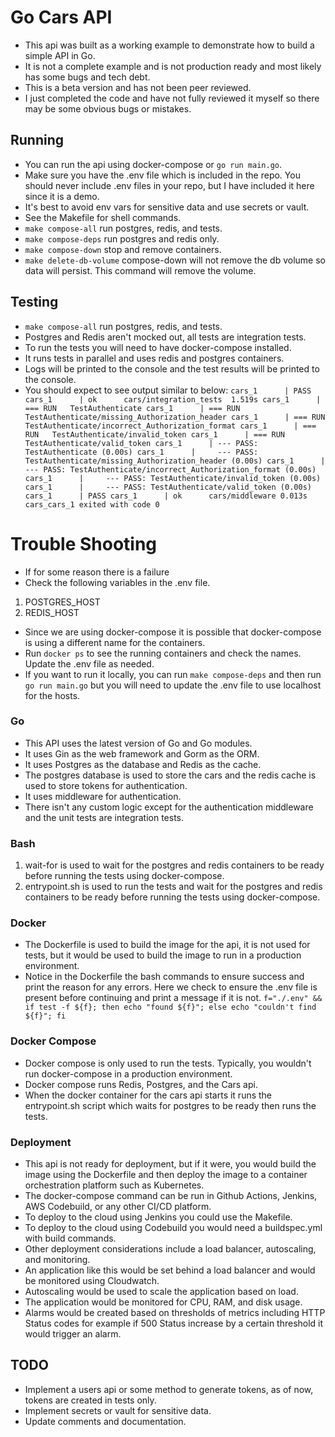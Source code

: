 # Go Cars API
* This api was built as a working example to demonstrate how to build a simple API in Go.
* It is not a complete example and is not production ready and most likely has some bugs and tech debt.
* This is a beta version and has not been peer reviewed.
* I just completed the code and have not fully reviewed it myself so there may be some obvious bugs or mistakes.

## Running
* You can run the api using docker-compose or `go run main.go`.
* Make sure you have the .env file which is included in the repo. You should never include .env files in your repo, but I have included it here since it is a demo.
* It's best to avoid env vars for sensitive data and use secrets or vault.
* See the Makefile for shell commands.
* `make compose-all` run postgres, redis, and tests.
* `make compose-deps` run postgres and redis only.
* `make compose-down` stop and remove containers.
* `make delete-db-volume` compose-down will not remove the db volume so data will persist. This command will remove the volume.


## Testing
* `make compose-all` run postgres, redis, and tests.
* Postgres and Redis aren't mocked out, all tests are integration tests.
* To run the tests you will need to have docker-compose installed.
* It runs tests in parallel and uses redis and postgres containers.
* Logs will be printed to the console and the test results will be printed to the console.
* You should expect to see output similar to below:
`cars_1      | PASS
  cars_1      | ok  	cars/integration_tests	1.519s
  cars_1      | === RUN   TestAuthenticate
  cars_1      | === RUN   TestAuthenticate/missing_Authorization_header
  cars_1      | === RUN   TestAuthenticate/incorrect_Authorization_format
  cars_1      | === RUN   TestAuthenticate/invalid_token
  cars_1      | === RUN   TestAuthenticate/valid_token
  cars_1      | --- PASS: TestAuthenticate (0.00s)
  cars_1      |     --- PASS: TestAuthenticate/missing_Authorization_header (0.00s)
  cars_1      |     --- PASS: TestAuthenticate/incorrect_Authorization_format (0.00s)
  cars_1      |     --- PASS: TestAuthenticate/invalid_token (0.00s)
  cars_1      |     --- PASS: TestAuthenticate/valid_token (0.00s)
  cars_1      | PASS
  cars_1      | ok  	cars/middleware	0.013s
  cars_cars_1 exited with code 0`

# Trouble Shooting
* If for some reason there is a failure
* Check the following variables in the .env file.
1. POSTGRES_HOST
2. REDIS_HOST
* Since we are using docker-compose it is possible that docker-compose is using a different name for the containers.
* Run `docker ps` to see the running containers and check the names. Update the .env file as needed.
* If you want to run it locally, you can run `make compose-deps` and then run `go run main.go` but you will need to update the .env file to use localhost for the hosts.

### Go
* This API uses the latest version of Go and Go modules.
* It uses Gin as the web framework and Gorm as the ORM.
* It uses Postgres as the database and Redis as the cache.
* The postgres database is used to store the cars and the redis cache is used to store tokens for authentication.
* It uses middleware for authentication.
* There isn't any custom logic except for the authentication middleware and the unit tests are integration tests.

### Bash
1. wait-for is used to wait for the postgres and redis containers to be ready before running the tests using docker-compose.
2. entrypoint.sh is used to run the tests and wait for the postgres and redis containers to be ready before running the tests using docker-compose.

### Docker
* The Dockerfile is used to build the image for the api, it is not used for tests, but it would be used to build the image to run in a production environment.
* Notice in the Dockerfile the bash commands to ensure success and print the reason for any errors. Here we check to ensure the .env file is present before continuing and print a message if it is not. `f="./.env" && if test -f ${f}; then echo "found ${f}"; else echo "couldn't find ${f}"; fi`

### Docker Compose
* Docker compose is only used to run the tests. Typically, you wouldn't run docker-compose in a production environment.
* Docker compose runs Redis, Postgres, and the Cars api.
* When the docker container for the cars api starts it runs the entrypoint.sh script which waits for postgres to be ready then runs the tests.

### Deployment
* This api is not ready for deployment, but if it were, you would build the image using the Dockerfile and then deploy the image to a container orchestration platform such as Kubernetes.
* The docker-compose command can be run in Github Actions, Jenkins, AWS Codebuild, or any other CI/CD platform.
* To deploy to the cloud using Jenkins you could use the Makefile.
* To deploy to the cloud using Codebuild you would need a buildspec.yml with build commands.
* Other deployment considerations include a load balancer, autoscaling, and monitoring.
* An application like this would be set behind a load balancer and would be monitored using Cloudwatch.
* Autoscaling would be used to scale the application based on load.
* The application would be monitored for CPU, RAM, and disk usage.
* Alarms would be created based on thresholds of metrics including HTTP Status codes for example if 500 Status increase by a certain threshold it would trigger an alarm.

## TODO
* Implement a users api or some method to generate tokens, as of now, tokens are created in tests only.
* Implement secrets or vault for sensitive data.
* Update comments and documentation.
